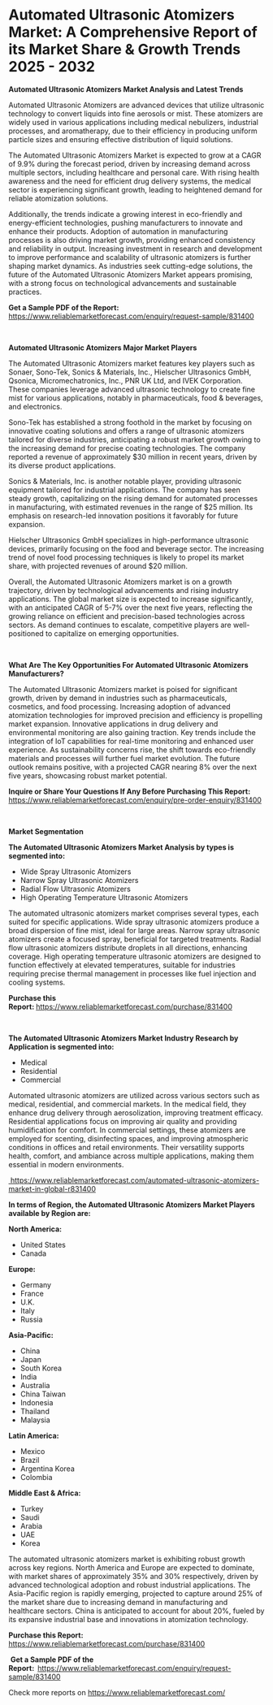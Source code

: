 <p><h1>Automated Ultrasonic Atomizers Market: A Comprehensive Report of its Market Share & Growth Trends 2025 - 2032</h1></p><p><strong>Automated Ultrasonic Atomizers Market Analysis and Latest Trends</strong></p>
<p><p>Automated Ultrasonic Atomizers are advanced devices that utilize ultrasonic technology to convert liquids into fine aerosols or mist. These atomizers are widely used in various applications including medical nebulizers, industrial processes, and aromatherapy, due to their efficiency in producing uniform particle sizes and ensuring effective distribution of liquid solutions.</p><p>The Automated Ultrasonic Atomizers Market is expected to grow at a CAGR of 9.9% during the forecast period, driven by increasing demand across multiple sectors, including healthcare and personal care. With rising health awareness and the need for efficient drug delivery systems, the medical sector is experiencing significant growth, leading to heightened demand for reliable atomization solutions.</p><p>Additionally, the trends indicate a growing interest in eco-friendly and energy-efficient technologies, pushing manufacturers to innovate and enhance their products. Adoption of automation in manufacturing processes is also driving market growth, providing enhanced consistency and reliability in output. Increasing investment in research and development to improve performance and scalability of ultrasonic atomizers is further shaping market dynamics. As industries seek cutting-edge solutions, the future of the Automated Ultrasonic Atomizers Market appears promising, with a strong focus on technological advancements and sustainable practices.</p></p>
<p><strong>Get a Sample PDF of the Report:&nbsp;</strong> <a href="https://www.reliablemarketforecast.com/enquiry/request-sample/831400?utm_campaign=3538&utm_medium=2&utm_source=Github&utm_content=ia&utm_term=25032025&utm_id=automated-ultrasonic-atomizers">https://www.reliablemarketforecast.com/enquiry/request-sample/831400</a></p>
<p>&nbsp;</p>
<p><strong>Automated Ultrasonic Atomizers Major Market Players</strong></p>
<p><p>The Automated Ultrasonic Atomizers market features key players such as Sonaer, Sono-Tek, Sonics & Materials, Inc., Hielscher Ultrasonics GmbH, Qsonica, Micromechatronics, Inc., PNR UK Ltd, and IVEK Corporation. These companies leverage advanced ultrasonic technology to create fine mist for various applications, notably in pharmaceuticals, food & beverages, and electronics.</p><p>Sono-Tek has established a strong foothold in the market by focusing on innovative coating solutions and offers a range of ultrasonic atomizers tailored for diverse industries, anticipating a robust market growth owing to the increasing demand for precise coating technologies. The company reported a revenue of approximately $30 million in recent years, driven by its diverse product applications.</p><p>Sonics & Materials, Inc. is another notable player, providing ultrasonic equipment tailored for industrial applications. The company has seen steady growth, capitalizing on the rising demand for automated processes in manufacturing, with estimated revenues in the range of $25 million. Its emphasis on research-led innovation positions it favorably for future expansion.</p><p>Hielscher Ultrasonics GmbH specializes in high-performance ultrasonic devices, primarily focusing on the food and beverage sector. The increasing trend of novel food processing techniques is likely to propel its market share, with projected revenues of around $20 million.</p><p>Overall, the Automated Ultrasonic Atomizers market is on a growth trajectory, driven by technological advancements and rising industry applications. The global market size is expected to increase significantly, with an anticipated CAGR of 5-7% over the next five years, reflecting the growing reliance on efficient and precision-based technologies across sectors. As demand continues to escalate, competitive players are well-positioned to capitalize on emerging opportunities.</p></p>
<p>&nbsp;</p>
<p><strong>What Are The Key Opportunities For Automated Ultrasonic Atomizers Manufacturers?</strong></p>
<p><p>The Automated Ultrasonic Atomizers market is poised for significant growth, driven by demand in industries such as pharmaceuticals, cosmetics, and food processing. Increasing adoption of advanced atomization technologies for improved precision and efficiency is propelling market expansion. Innovative applications in drug delivery and environmental monitoring are also gaining traction. Key trends include the integration of IoT capabilities for real-time monitoring and enhanced user experience. As sustainability concerns rise, the shift towards eco-friendly materials and processes will further fuel market evolution. The future outlook remains positive, with a projected CAGR nearing 8% over the next five years, showcasing robust market potential.</p></p>
<p><strong>Inquire or Share Your Questions If Any Before Purchasing This Report:</strong> <a href="https://www.reliablemarketforecast.com/enquiry/pre-order-enquiry/831400?utm_campaign=3538&utm_medium=2&utm_source=Github&utm_content=ia&utm_term=25032025&utm_id=automated-ultrasonic-atomizers">https://www.reliablemarketforecast.com/enquiry/pre-order-enquiry/831400</a></p>
<p>&nbsp;</p>
<p><strong>Market Segmentation</strong></p>
<p><strong>The Automated Ultrasonic Atomizers Market Analysis by types is segmented into:</strong></p>
<p><ul><li>Wide Spray Ultrasonic Atomizers</li><li>Narrow Spray Ultrasonic Atomizers</li><li>Radial Flow Ultrasonic Atomizers</li><li>High Operating Temperature Ultrasonic Atomizers</li></ul></p>
<p><p>The automated ultrasonic atomizers market comprises several types, each suited for specific applications. Wide spray ultrasonic atomizers produce a broad dispersion of fine mist, ideal for large areas. Narrow spray ultrasonic atomizers create a focused spray, beneficial for targeted treatments. Radial flow ultrasonic atomizers distribute droplets in all directions, enhancing coverage. High operating temperature ultrasonic atomizers are designed to function effectively at elevated temperatures, suitable for industries requiring precise thermal management in processes like fuel injection and cooling systems.</p></p>
<p><strong>Purchase this Report:&nbsp;</strong><a href="https://www.reliablemarketforecast.com/purchase/831400?utm_campaign=3538&utm_medium=2&utm_source=Github&utm_content=ia&utm_term=25032025&utm_id=automated-ultrasonic-atomizers">https://www.reliablemarketforecast.com/purchase/831400</a></p>
<p>&nbsp;</p>
<p><strong>The Automated Ultrasonic Atomizers Market Industry Research by Application is segmented into:</strong></p>
<p><ul><li>Medical</li><li>Residential</li><li>Commercial</li></ul></p>
<p><p>Automated ultrasonic atomizers are utilized across various sectors such as medical, residential, and commercial markets. In the medical field, they enhance drug delivery through aerosolization, improving treatment efficacy. Residential applications focus on improving air quality and providing humidification for comfort. In commercial settings, these atomizers are employed for scenting, disinfecting spaces, and improving atmospheric conditions in offices and retail environments. Their versatility supports health, comfort, and ambiance across multiple applications, making them essential in modern environments.</p></p>
<p><a href="https://www.reliablemarketforecast.com/automated-ultrasonic-atomizers-market-in-global-r831400?utm_campaign=3538&utm_medium=2&utm_source=Github&utm_content=ia&utm_term=25032025&utm_id=automated-ultrasonic-atomizers">&nbsp;https://www.reliablemarketforecast.com/automated-ultrasonic-atomizers-market-in-global-r831400</a></p>
<p><strong>In terms of Region, the Automated Ultrasonic Atomizers Market Players available by Region are:</strong></p>
<p>
    <p> <strong> North America: </strong>
        <ul>
            <li>United States</li>
            <li>Canada</li>
        </ul>
        </p> 
    <p> <strong> Europe: </strong>
        <ul>
            <li>Germany</li>
            <li>France</li>
            <li>U.K.</li>
            <li>Italy</li>
            <li>Russia</li>
        </ul>
        </p> 
    <p> <strong> Asia-Pacific: </strong>
        <ul>
            <li>China</li>
            <li>Japan</li>
            <li>South Korea</li>
            <li>India</li>
            <li>Australia</li>
            <li>China Taiwan</li>
            <li>Indonesia</li>
            <li>Thailand</li>
            <li>Malaysia</li>
        </ul>
        </p> 
    <p> <strong> Latin America: </strong>
        <ul>
            <li>Mexico</li>
            <li>Brazil</li>
            <li>Argentina Korea</li>
            <li>Colombia</li>
        </ul>
        </p> 
    <p> <strong> Middle East & Africa: </strong>
        <ul>
            <li>Turkey</li>
            <li>Saudi</li>
            <li>Arabia</li>
            <li>UAE</li>
            <li>Korea</li>
        </ul>
    </p>
    </p>
<p><p>The automated ultrasonic atomizers market is exhibiting robust growth across key regions. North America and Europe are expected to dominate, with market shares of approximately 35% and 30% respectively, driven by advanced technological adoption and robust industrial applications. The Asia-Pacific region is rapidly emerging, projected to capture around 25% of the market share due to increasing demand in manufacturing and healthcare sectors. China is anticipated to account for about 20%, fueled by its expansive industrial base and innovations in atomization technology.</p></p>
<p><strong>Purchase this Report: </strong><a href="https://www.reliablemarketforecast.com/purchase/831400?utm_campaign=3538&utm_medium=2&utm_source=Github&utm_content=ia&utm_term=25032025&utm_id=automated-ultrasonic-atomizers">https://www.reliablemarketforecast.com/purchase/831400</a></p>
<p>&nbsp;<strong>Get a Sample PDF of the Report:&nbsp;&nbsp;</strong><a href="https://www.reliablemarketforecast.com/enquiry/request-sample/831400?utm_campaign=3538&utm_medium=2&utm_source=Github&utm_content=ia&utm_term=25032025&utm_id=automated-ultrasonic-atomizers">https://www.reliablemarketforecast.com/enquiry/request-sample/831400</a></p>
<p><strong></strong></p>
<p>Check more reports on <a href="https://www.reliablemarketforecast.com/?utm_campaign=3538&utm_medium=2&utm_source=Github&utm_content=ia&utm_term=25032025&utm_id=automated-ultrasonic-atomizers">https://www.reliablemarketforecast.com/</a></p>